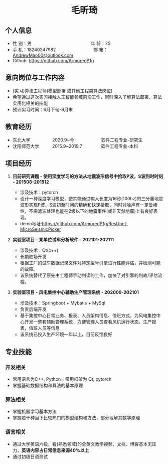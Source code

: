  <center>
     <h1>毛昕琦</h1>
 </center>

## 个人信息 

* 性 别：男&emsp;&emsp;&emsp;&emsp;&emsp;&emsp;&emsp;&emsp;&emsp;&emsp;&emsp;&emsp;&emsp;&ensp;年 龄：25  
* 手 机：18240247982 &emsp;&emsp;&emsp;&emsp;&emsp;&emsp;&ensp;&ensp;&emsp;  邮 箱：AndrewMao00@outlook.com   
* Github: https://github.com/ArmoredP1g

## 意向岗位与工作内容
* (实习)算法工程师(模型部署 或其他工程类算法岗位)
* 希望通过这次实习接触人工智能领域前沿工作，同时深入了解算法部署、算法实用化相关的技能
* 预计实习时间：6月下旬-9月末
## 教育经历
* 东北大学&emsp;&emsp;&emsp;&emsp;&emsp;2020.9~今&emsp;&emsp;&nbsp;&nbsp;   &emsp;&emsp;&emsp; 软件工程专业-研究生         
* 沈阳师范大学&emsp;&emsp;&emsp;2015.9~2019.7&emsp;&emsp;&emsp;&emsp; 软件工程专业-本科  

## 项目经历
1. **目前研究课题 - 使用深度学习的方法从地震波形信号中拾取P波，S波到时时刻 - 201508-201512** 
    * 涉及技术：pytorch
    * 设计一种深度学习模型，使其能通过输入长度为16秒(100hz)的三分量地震波形实现P波、S波初至时间的精确和快速拾取，同时对噪声有一定鲁棒性，不需滤波处理也能在2级以下的地震事件(或非天然地震)上有良好表现。
    * demo地址:https://github.com/ArmoredP1g/ResUnet-MicroSeismicPicker

 2. **实验室项目 - 某单位试车分析软件 - 202101-202111**
    * 涉及技术：Qt(c++)
    * 长期驻场开发
    * 根据工厂的试车数据记录文件对特定型号引擎进行性能评估，并检测可能的故障。
    * 该系统替代了原先由工程师手动判读的工作，加快了对引擎的判故/评估流程。

3. **实验室项目 - 风电集控中心辅助生产管理系统 - 202009-202101**
    * 涉及技术：Springboot + Mybatis + MySql
    * 负责后端开发
    * 基于集控中心日常业务、报表、人员架构信息、值班方式，为风电集控中心开发一整套辅助管理系统，方便管理人员查看风机运行状态，生产报表，值班人员等信息
    * 该系统已投入生产环境一年以上，目前反馈良好

## 专业技能
### 开发相关
* 常用语言为C++, Python；常用框架为 Qt, pytorch
* 掌握基础数据结构和算法的基本原理
### 算法相关
* 掌握机器学习基本方法
* 掌握若干种当下比较热门的模型结构和方法，部分理解其数学原理
### 语言相关
* 通过大学英语六级，看(熟悉领域)的全英文教学视频、文档、博客基本无压力，**英语内容占日常信息来源40%以上**
* 通过初级日语测试


